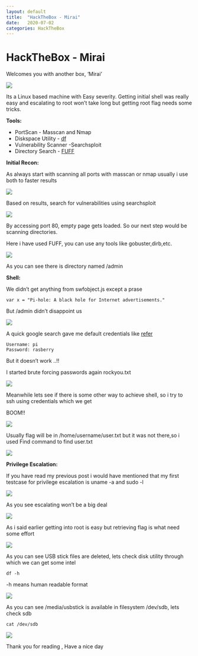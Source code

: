 ```yaml
---
layout: default
title:  "HackTheBox - Mirai"
date:   2020-07-02
categories: HackTheBox
---
```


# HackTheBox - Mirai

Welcomes you with another box, ‘Mirai’


![](https://paper-attachments.dropbox.com/s_09823AB2D868F212637B54E71520EDBB2DD0EC7D446C0E27B27DD067C3AB5B01_1593697198313_Screenshot+2020-07-02+at+7.09.48+PM.png)


Its a Linux based machine with Easy severity. Getting initial shell was really easy and escalating to root won’t take long but getting root flag needs some tricks.

**Tools:**


- PortScan - Masscan and Nmap
- Diskspace Utility - [df](https://www.tecmint.com/how-to-check-disk-space-in-linux/)
- Vulnerability Scanner -Searchsploit
- Directory Search - [FUFF](https://github.com/ffuf/ffuf)

**Initial Recon:**

As always start with scanning all ports with masscan or nmap usually i use both to faster results


![](https://paper-attachments.dropbox.com/s_09823AB2D868F212637B54E71520EDBB2DD0EC7D446C0E27B27DD067C3AB5B01_1593697550461_Screenshot+2020-07-02+at+7.15.42+PM.png)


Based on results, search for vulnerabilities using searchsploit


![](https://paper-attachments.dropbox.com/s_09823AB2D868F212637B54E71520EDBB2DD0EC7D446C0E27B27DD067C3AB5B01_1593697636029_Screenshot+2020-07-02+at+7.16.10+PM.png)


 
By accessing port 80, empty page gets loaded. So our next step would be scanning directories. 

Here i have used FUFF, you can use any tools like gobuster,dirb,etc.


![](https://paper-attachments.dropbox.com/s_09823AB2D868F212637B54E71520EDBB2DD0EC7D446C0E27B27DD067C3AB5B01_1593697728925_Screenshot+2020-07-02+at+4.00.29+PM.png)


As you can see there is directory named /admin

**Shell:**

We didn’t get anything from swfobject.js except a prase


    var x = "Pi-hole: A black hole for Internet advertisements."

But /admin didn’t disappoint us 


![](https://paper-attachments.dropbox.com/s_09823AB2D868F212637B54E71520EDBB2DD0EC7D446C0E27B27DD067C3AB5B01_1593697910760_Screenshot+2020-07-02+at+7.21.31+PM.png)


A quick google search gave me default credentials like [refer](https://blog.cryptoaustralia.org.au/instructions-for-setting-up-pi-hole/)


    Username: pi
    Password: rasberry

But it doesn’t work ..!!

I started brute forcing passwords again rockyou.txt 


![](https://paper-attachments.dropbox.com/s_09823AB2D868F212637B54E71520EDBB2DD0EC7D446C0E27B27DD067C3AB5B01_1593698171512_Screenshot+2020-07-02+at+7.25.50+PM.png)


Meanwhile lets see if there is some other way to achieve shell, so i try to ssh using credentials which we get 

BOOM!!


![](https://paper-attachments.dropbox.com/s_09823AB2D868F212637B54E71520EDBB2DD0EC7D446C0E27B27DD067C3AB5B01_1593698254325_Screenshot+2020-07-02+at+4.05.57+PM.png)


Usually flag will be in /home/username/user.txt but it was not there,so i used Find command to find user.txt


![](https://paper-attachments.dropbox.com/s_09823AB2D868F212637B54E71520EDBB2DD0EC7D446C0E27B27DD067C3AB5B01_1593698466359_Screenshot+2020-07-02+at+7.30.56+PM.png)


**Privilege Escalation:**

If you have read my previous post i would have mentioned that  my first testcase for privilege escalation is uname -a and sudo -l 


![](https://paper-attachments.dropbox.com/s_09823AB2D868F212637B54E71520EDBB2DD0EC7D446C0E27B27DD067C3AB5B01_1593698616790_Screenshot+2020-07-02+at+7.33.24+PM.png)


As you see escalating won’t be a big deal


![](https://paper-attachments.dropbox.com/s_09823AB2D868F212637B54E71520EDBB2DD0EC7D446C0E27B27DD067C3AB5B01_1593698660014_Screenshot+2020-07-02+at+7.34.07+PM.png)


As i said earlier getting into root is easy but retrieving flag is what need some effort


![](https://paper-attachments.dropbox.com/s_09823AB2D868F212637B54E71520EDBB2DD0EC7D446C0E27B27DD067C3AB5B01_1593698381663_Screenshot+2020-07-02+at+5.14.44+PM.png)



As you can see USB stick files are deleted, lets check disk utility through which we can get some intel


    df -h

-h means human readable format


![](https://paper-attachments.dropbox.com/s_09823AB2D868F212637B54E71520EDBB2DD0EC7D446C0E27B27DD067C3AB5B01_1593698902533_Screenshot+2020-07-02+at+7.38.14+PM.png)


As you can see /media/usbstick is available in filesystem /dev/sdb, lets check sdb


    cat /dev/sdb


![](https://paper-attachments.dropbox.com/s_09823AB2D868F212637B54E71520EDBB2DD0EC7D446C0E27B27DD067C3AB5B01_1593699074849_Screenshot+2020-07-02+at+7.40.59+PM.png)


Thank you for reading , Have a nice day

<div id="hyvor-talk-view"></div>
<script type="text/javascript">
    var HYVOR_TALK_WEBSITE = 961; // DO NOT CHANGE THIS
    var HYVOR_TALK_CONFIG = {
        url: '{{ page.url | absolute_url }}',
        id: '{{page.id}}'
    };
</script>
<script async type="text/javascript" src="//talk.hyvor.com/web-api/embed"></script>
